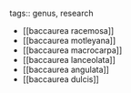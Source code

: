 tags:: genus, research

- [[baccaurea racemosa]]
- [[baccaurea motleyana]]
- [[baccaurea macrocarpa]]
- [[baccaurea lanceolata]]
- [[baccaurea angulata]]
- [[baccaurea dulcis]]